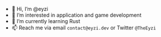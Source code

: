 - 👋 Hi, I’m @eyzi
- 👀 I’m interested in application and game development
- 🌱 I’m currently learning Rust
- 📫 Reach me via email `contact@eyzi.dev` or Twitter `@TheEyzi`

<!---
eyzi/eyzi is a ✨ special ✨ repository because its `README.md` (this file) appears on your GitHub profile.
You can click the Preview link to take a look at your changes.
--->
